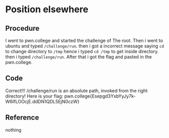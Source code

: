 # Position elsewhere

## Procedure
I went to pwn.college and started the challenge of The root.
Then i went to ubuntu and typed `/challenge/run`.
then i got a incorrect message saying `cd` to change directory to `/tmp`
hence i typed `cd /tmp` to get inside directory.
then i typed `/challenge/run`.
After that i got the flag and pasted in the pwn.college.

## Code
Correct!!!
/challenge/run is an absolute path, invoked from the right directory!
Here is your flag:
pwn.college{Esepgd3YxbYyJy7k-W6IfLOOcjE.ddDN1QDL5EjN0czW}

## Reference
nothing
